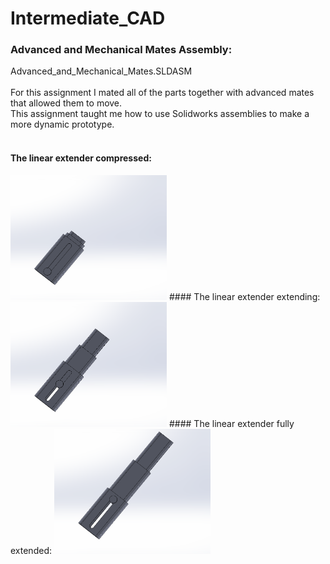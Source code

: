 # Intermediate_CAD

### Advanced and Mechanical Mates Assembly:
Advanced_and_Mechanical_Mates.SLDASM <br /> 
<br />
For this assignment I mated all of the parts together with advanced mates that allowed them to move.<br />
This assignment taught me how to use Solidworks assemblies to make a more dynamic prototype.<br />
<br />

#### The linear extender compressed:
<img src="Images/Advanced_And_Mechanical_Mates_A.PNG" width="250" height="200" alt="Photo of 3 cats">
#### The linear extender extending:
<img src="Images/Advanced_And_Mechanical_Mates_B.PNG" width="250" height="200" alt="Photo of 3 cats">
#### The linear extender fully extended:
<img src="Images/Advanced_And_Mechanical_Mates_C.PNG" width="250" height="200" alt="Photo of 3 cats">




